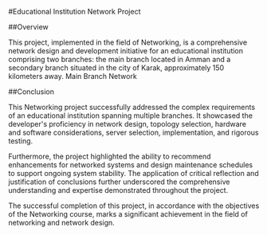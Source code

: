 #Educational Institution Network Project

##Overview

This project, implemented in the field of Networking, is a comprehensive network design and development initiative for an educational institution comprising two branches: the main branch located in Amman and a secondary branch situated in the city of Karak, approximately 150 kilometers away.
Main Branch Network

##Conclusion

This Networking project successfully addressed the complex requirements of an educational institution spanning multiple branches. It showcased the developer's proficiency in network design, topology selection, hardware and software considerations, server selection, implementation, and rigorous testing.

Furthermore, the project highlighted the ability to recommend enhancements for networked systems and design maintenance schedules to support ongoing system stability. The application of critical reflection and justification of conclusions further underscored the comprehensive understanding and expertise demonstrated throughout the project.

The successful completion of this project, in accordance with the objectives of the Networking course, marks a significant achievement in the field of networking and network design.
